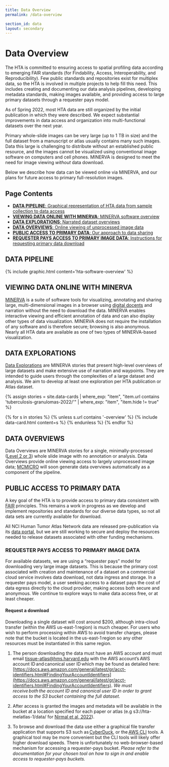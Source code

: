 ```yaml
---
title: Data Overview
permalink: /data-overview

section_id: data
layout: secondary
---
```


# Data Overview

The HTA is committed to ensuring access to spatial profiling data according to emerging FAIR standards (for Findability, Access, Interoperability, and Reproducibility). Few public standards and repositories exist for multiplex data, so the HTA is involved in multiple projects to help fill this need. This includes creating and documenting our data analysis pipelines, developing metadata standards, making images available, and providing access to large primary datasets through a requester pays model.

As of Spring 2022, most HTA data are still organized by the initial publication in which they were described. We expect substantial improvements in data access and organization into multi-functional datasets over the next year.  

Primary whole-slide images can be very large (up to 1 TB in size) and the full dataset from a manuscript or atlas usually contains many such images. Data this large is challenging to distribute without an established public resource, and the images cannot be visualized using conventional image software on computers and cell phones. MINERVA is designed to meet the need for image viewing _without_ data download.  

Below we describe how data can be viewed online via MINERVA, and our plans for future access to primary full-resolution images.

## Page Contents
  * [__DATA PIPELINE__: Graphical representation of HTA data from sample collection to data access](#data-pipeline)
  * [__VIEWING DATA ONLINE WITH MINERVA__: MINERVA software overview](#viewing-data-online-with-minerva)
  * [__DATA EXPLORATIONS__: Narrated dataset overviews](#data-explorations)
  * [__DATA OVERVIEWS__: Online viewing of unprocessed image data](#data-overviews)
  * [__PUBLIC ACCESS TO PRIMARY DATA__: Our approach to data sharing](#public-access-to-primary-data)
  * [__REQUESTER PAYS ACCESS TO PRIMARY IMAGE DATA__: Instructions for requesting primary data download](#requester-pays-access-to-primary-image-data)

## DATA PIPELINE

{% include graphic.html content='hta-software-overview' %}


## VIEWING DATA ONLINE WITH MINERVA

[MINERVA](https://github.com/labsyspharm/minerva-story/wiki) is a suite of software tools for visualizing, annotating and sharing large, multi-dimensional images in a browser using [digital docents](https://www.nature.com/articles/s41551-021-00789-8) and narration without the need to download the data. MINERVA enables interactive viewing and efficient annotation of data and can also display other types of data visualization. MINERVA does not require the installation of any software and is therefore secure; browsing is also anonymous. Nearly all HTA data are available as one of two types of MINERVA-based visualization.

## DATA EXPLORATIONS

[Data Explorations](https://www.tissue-atlas.org/data-explorations) are MINERVA stories that present high-level overviews of large datasets and make extensive use of narration and waypoints. They are intended to guide users through the complexities of a large dataset and analysis. We aim to develop at least one exploration per HTA publication or Atlas dataset.  

{%
    assign stories = site.data-cards
    | where_exp: "item", "item.url contains 'tuberculosis-granulomas-2022/'"
    | where_exp: "item", "item.hide != true"
%}

<section class="data-cards">
    <div class="data-cards__inner">
        <div class="data-cards__items">
            {% for s in stories %}
            {% unless s.url contains '-overview' %}
            {% include data-card.html content=s %}
            {% endunless %}
            {% endfor %}
        </div>
    </div>
</section>

## DATA OVERVIEWS  

Data Overviews are MINERVA stories for a single, minimally-processed ([Level 2 or 3](/data-standards)) whole slide image with no annotation or analysis. Data Overviews provide online viewing access to largely unprocessed image data; [MCMICRO](https://mcmicro.org/) will soon generate data overviews automatically as a component of the pipeline.

## PUBLIC ACCESS TO PRIMARY DATA

A key goal of the HTA is to provide access to primary data consistent with [FAIR](https://www.go-fair.org/fair-principles/) principles. This remains a work in progress as we develop and implement repositories and standards for our diverse data types, so not all data sets are currently available for download.  

All NCI Human Tumor Atlas Network data are released pre-publication via its [data portal](https://data.humantumoratlas.org/), but we are still working to secure and deploy the resources needed to release datasets associated with other funding mechanisms.  

### REQUESTER PAYS ACCESS TO PRIMARY IMAGE DATA
For available datasets, we are using a “requester pays” model for downloading very large image datasets. This is because the primary cost associated with creation and maintenance of a dataset on a commercial cloud service involves data download, not data ingress and storage. In a requester pays model, a user seeking access to a dataset pays the cost of data egress directly to the cloud provider, making access both secure and anonymous. We continue to explore ways to make data access free, or at least cheaper.

#### Request a download

Downloading a single dataset will cost around $200, although intra-cloud transfer (within the AWS us-east-1 region) is much cheaper. For users who wish to perform processing within AWS to avoid transfer charges, please note that the bucket is located in the us-east-1 region so any other resources must be instantiated in this same region.

1. The person downloading the data must have an AWS account and must email tissue-atlas@hms.harvard.edu with the AWS account’s AWS account ID and canonical user ID which may be found as detailed here: [https://docs.aws.amazon.com/general/latest/gr/acct-identifiers.html#FindingYourAccountIdentifiers](https://docs.aws.amazon.com/general/latest/gr/acct-identifiers.html#FindingYourAccountIdentifiers). *We must receive both the account ID and canonical user ID in order to grant access to the S3 bucket containing the full dataset.*

2. After access is granted the images and metadata will be available in the bucket at a location specified for each paper or atlas (e.g s3://hta-melatlas-1/data/ for [Nirmal et al, 2022](https://www.biorxiv.org/content/10.1101/2021.05.23.445310v2)).

3. To browse and download the data use either a graphical file transfer application that supports S3 such as [CyberDuck](https://cyberduck.io/), or the [AWS CLI](https://aws.amazon.com/cli/) tools. A graphical tool may be more convenient but the CLI tools will likely offer higher download speeds. There is unfortunately no web-browser-based mechanism for accessing a requester-pays bucket. *Please refer to the documentation for your chosen tool on how to sign in and enable access to requester-pays buckets.*  
